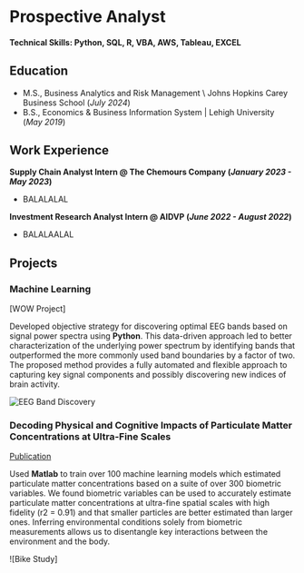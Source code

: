 # Prospective Analyst

#### Technical Skills: Python, SQL, R, VBA, AWS, Tableau, EXCEL

## Education
- M.S., Business Analytics and Risk Management	\ Johns Hopkins Carey Business School (_July 2024_)	 			        		
- B.S., Economics & Business Information System | Lehigh University (_May 2019_)

## Work Experience
**Supply Chain Analyst Intern @ The Chemours Company (_January 2023 - May 2023_)**
- BALALALAL

**Investment Research Analyst Intern @ AIDVP (_June 2022 - August 2022_)**
- BALALAALAL

## Projects
### Machine Learning
[WOW Project]

Developed objective strategy for discovering optimal EEG bands based on signal power spectra using **Python**. This data-driven approach led to better characterization of the underlying power spectrum by identifying bands that outperformed the more commonly used band boundaries by a factor of two. The proposed method provides a fully automated and flexible approach to capturing key signal components and possibly discovering new indices of brain activity.

![EEG Band Discovery](xxx)

### Decoding Physical and Cognitive Impacts of Particulate Matter Concentrations at Ultra-Fine Scales
[Publication](https://xxx)

Used **Matlab** to train over 100 machine learning models which estimated particulate matter concentrations based on a suite of over 300 biometric variables. We found biometric variables can be used to accurately estimate particulate matter concentrations at ultra-fine spatial scales with high fidelity (r2 = 0.91) and that smaller particles are better estimated than larger ones. Inferring environmental conditions solely from biometric measurements allows us to disentangle key interactions between the environment and the body.

![Bike Study]

